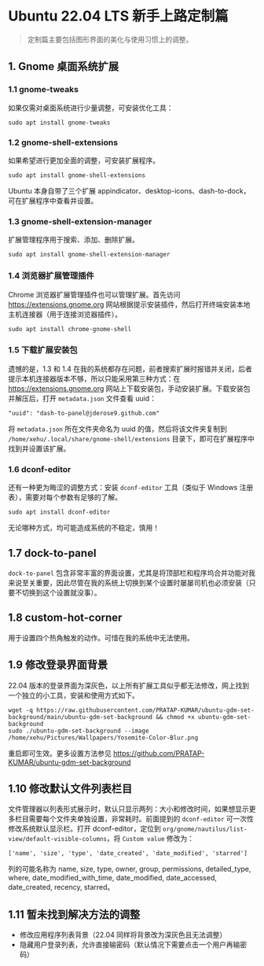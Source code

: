 # Ubuntu 22.04 LTS 新手上路定制篇

> 定制篇主要包括图形界面的美化与使用习惯上的调整。

## 1. Gnome 桌面系统扩展

### 1.1 gnome-tweaks

如果仅需对桌面系统进行少量调整，可安装优化工具：

```
sudo apt install gnome-tweaks
```

### 1.2 gnome-shell-extensions

如果希望进行更加全面的调整，可安装扩展程序。

```
sudo apt install gnome-shell-extensions
```

Ubuntu 本身自带了三个扩展
appindicator、desktop-icons、dash-to-dock，可在扩展程序中查看并设置。

### 1.3 gnome-shell-extension-manager

扩展管理程序用于搜索、添加、删除扩展。

```
sudo apt install gnome-shell-extension-manager
```

### 1.4 浏览器扩展管理插件

Chrome 浏览器扩展管理插件也可以管理扩展。首先访问 https://extensions.gnome.org
网站根据提示安装插件，然后打开终端安装本地主机连接器（用于连接浏览器插件）。

```
sudo apt install chrome-gnome-shell
```

### 1.5 下载扩展安装包

遗憾的是，1.3 和 1.4
在我的系统都存在问题，前者搜索扩展时报错并关闭，后者提示本机连接器版本不够，所以只能采用第三种方式：在
https://extensions.gnome.org
网站上下载安装包，手动安装扩展。下载安装包并解压后，打开 `metadata.json`
文件查看 uuid：

```
"uuid": "dash-to-panel@jderose9.github.com"
```

将 `metadata.json` 所在文件夹命名为 uuid 的值，然后将该文件夹复制到
`/home/xehu/.local/share/gnome-shell/extensions`
目录下，即可在扩展程序中找到并设置该扩展。

### 1.6 dconf-editor

还有一种更为晦涩的调整方式：安装 `dconf-editor` 工具（类似于 Windows
注册表），需要对每个参数有足够的了解。

```
sudo apt install dconf-editor
```

无论哪种方式，均可能造成系统的不稳定，慎用！

## 1.7 dock-to-panel

`dock-to-panel`
包含非常丰富的界面设置，尤其是将顶部栏和程序坞合并功能对我来说至关重要，因此尽管在我的系统上切换到某个设置时屡屡司机也必须安装（只要不切换到这个设置就没事）。

## 1.8 custom-hot-corner

用于设置四个热角触发的动作。可惜在我的系统中无法使用。

## 1.9 修改登录界面背景

22.04
版本的登录界面为深灰色，以上所有扩展工具似乎都无法修改，网上找到一个独立的小工具，安装和使用方式如下。

```
wget -q https://raw.githubusercontent.com/PRATAP-KUMAR/ubuntu-gdm-set-background/main/ubuntu-gdm-set-background && chmod +x ubuntu-gdm-set-background
sudo ./ubuntu-gdm-set-background --image /home/xehu/Pictures/Wallpapers/Yosemite-Color-Blur.png
```

重启即可生效。更多设置方法参见
https://github.com/PRATAP-KUMAR/ubuntu-gdm-set-background

## 1.10 修改默认文件列表栏目

文件管理器以列表形式展示时，默认只显示两列：大小和修改时间，如果想显示更多栏目需要每个文件夹单独设置，非常耗时。前面提到的
`dconf-editor` 可一次性修改系统默认显示栏。打开 dconf-editor，定位到
`org/gnome/nautilus/list-view/default-visible-columns`，将 `Custom value`
修改为：

```
['name', 'size', 'type', 'date_created', 'date_modified', 'starred']
```

列的可能名称为 name, size, type, owner, group, permissions, detailed_type,
where, date_modified_with_time, date_modified, date_accessed, date_created,
recency, starred。

## 1.11 暂未找到解决方法的调整

- 修改应用程序列表背景（22.04 同样将背景改为深灰色且无法调整）
- 隐藏用户登录列表，允许直接输密码（默认情况下需要点击一个用户再输密码）
